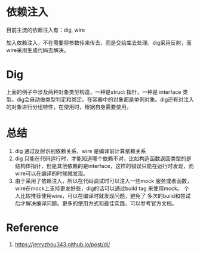 # 依赖注入
目前主流的依赖注入有：dig, wire

加入依赖注入，不在需要将参数传来传去，而是交给库去处理。dig采用反射，而wire采用生成代码去解决。

# Dig
上面的例子中涉及两种对象类型构造，一种是struct 指针，一种是 interface 类型。dig会自动做类型判定和绑定。在容器中的对象都是单例对象。dig还有对注入的对象进行分组特性，在使用时，根据自身需要使用。

# 总结
1. dig 通过反射识别依赖关系，wire 是编译前计算依赖关系
2. dig 只能在代码运行时，才能知道哪个依赖不对，比如构造函数返回类型的是结构体指针，但是其他依赖的是interface，这样的错误只能在运行时发现，而wire可以在编译的时候就发现。
3. 由于采用了依赖注入，所以在代码调试时可以注入一些mock 服务或者函数，wire在mock上支持更友好些，dig的话可以通过build tag 来使用mock。 个人比较推荐使用wire，可以在编译时就发现问题，避免了 多次的build和尝试后才解决编译问题。更多的使用方式和最佳实践，可以参考官方文档。

# Reference
1. https://jerryzhou343.github.io/post/di/